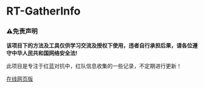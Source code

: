 # RT-GatherInfo

### ⚠️免责声明

**该项目下的方法及工具仅供学习交流及授权下使用，违者自行承担后果，请各位遵守中华人民共和国网络安全法!**

此项目是专注于红蓝对抗中，红队信息收集的一些记录，不定期进行更新！

[在线网页版](https://seals6.github.io/RT-GatherInfo/)